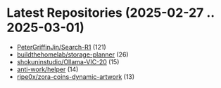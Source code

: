 # Latest Repositories (2025-02-27 .. 2025-03-01)

- [PeterGriffinJin/Search-R1](https://github.com/PeterGriffinJin/Search-R1) (121)
- [buildthehomelab/storage-planner](https://github.com/buildthehomelab/storage-planner) (26)
- [shokuninstudio/Ollama-VIC-20](https://github.com/shokuninstudio/Ollama-VIC-20) (15)
- [anti-work/helper](https://github.com/anti-work/helper) (14)
- [ripe0x/zora-coins-dynamic-artwork](https://github.com/ripe0x/zora-coins-dynamic-artwork) (13)
